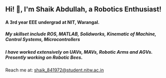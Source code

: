 ## Hi! 👋, I'm Shaik Abdullah, a Robotics Enthusiast! 
#### A 3rd year EEE undergrad at NIT, Warangal.
##### My skillset include ROS, MATLAB, Solidworks, Kinematic of Machine, Control Systems, Microcontrollers
##### I have worked extensively on UAVs, MAVs, Robotic Arms and AGVs. Presently working on Robotic Bees.

Reach me at: shaik_841972@student.nitw.ac.in



<!--
**Shaik2003/Shaik2003** is a ✨ _special_ ✨ repository because its `README.md` (this file) appears on your GitHub profile.

Here are some ideas to get you started:

- 🔭 I’m currently working on ...
- 🌱 I’m currently learning ...
- 👯 I’m looking to collaborate on ...
- 🤔 I’m looking for help with ...
- 💬 Ask me about ...
- 📫 How to reach me: ...
- 😄 Pronouns: ...
- ⚡ Fun fact: ...
-->
